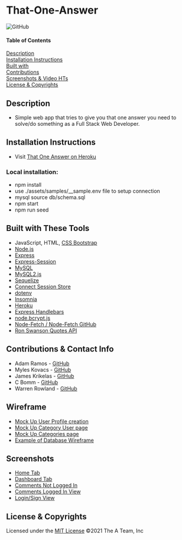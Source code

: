 # That-One-Answer
![GitHub](https://img.shields.io/badge/License-MIT-blue)

#### Table of Contents  
[Description](#description)<br>
[Installation Instructions](#installation-instructions)<br>
[Built with](#built-with-these-tools)<br>
[Contributions](#contributions--contact-info)<br>
[Screenshots & Video HTs](#screenshots--video-how-to)<br>
[License & Copyrights](#license--copyrights)<br>

## Description
* Simple web app that tries to give you that one answer you need to solve/do something as a Full Stack Web Developer.

## Installation Instructions
* Visit [That One Answer on Heroku](https://salty-spire-96574.herokuapp.com/)
### Local installation:
* npm install
* use ./assets/samples/__sample.env file to setup connection
* mysql source db/schema.sql
* npm start
* npm run seed
## Built with These Tools
* JavaScript, HTML, [CSS Bootstrap](https://getbootstrap.com/)
* [Node.js](https://nodejs.org/en/)
* [Express](https://www.npmjs.com/package/express)
* [Express-Session](https://www.npmjs.com/package/connect-session-sequelize)
* [MySQL](https://www.mysql.com/)
* [MySQL2.js](https://www.npmjs.com/package/mysql2)
* [Sequelize](https://www.npmjs.com/package/sequelize)
* [Connect Session Store](https://www.npmjs.com/package/connect-session-sequelize)
* [dotenv](https://www.npmjs.com/package/dotenv)
* [Insomnia](https://insomnia.rest/)
* [Heroku](https://dashboard.heroku.com/apps)
* [Express Handlebars](https://www.npmjs.com/package/express-handlebars)
* [node.bcrypt.js](https://www.npmjs.com/package/bcrypt)
* [Node-Fetch /](https://www.npmjs.com/package/node-fetch)[ Node-Fetch GitHub](https://github.com/node-fetch/node-fetch)
* [Ron Swanson Quotes API](https://github.com/jamesseanwright/ron-swanson-quotes#ron-swanson-quotes-api)

## Contributions & Contact Info
* Adam Ramos - [GitHub](https://github.com/AdamR-Work)
* Myles Kovacs - [GitHub](https://github.com/MylesKovacs)
* James Krikelas - [GitHub](https://github.com/jkrikelas)
* C Bomm - [GitHub](https://github.com/robomojo77)
* Warren Rowland - [GitHub](https://github.com/rolanduwxcc)

## Wireframe
* [Mock Up User Profile creation](wireframe/images/Webpage-User-profile-creation.png)
* [Mock Up Category User page](wireframe/images/Webpage-Category-User.png)
* [Mock Up Categories page](wireframe/images/Webpage-Categories.pgn)
* [Example of Database Wireframe](wireframe/images/dbwireframe.png)
  
## Screenshots
* [Home Tab](assets/images/HomeTab.png)
* [Dashboard Tab](assets/images/dashboardLoggedIn.png)
* [Comments Not Logged In](assets/images/CommentsViewNotLoggedIn.png)
* [Comments Logged In View](assets/images/AddingCommentLoggedInOption.png)
* [Login/Sign View](assets/images/loginSignupPage.png)

## License & Copyrights
Licensed under the [MIT License]('./LICENSE')
©️2021 The A Team, Inc
